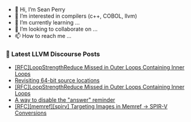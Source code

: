 - 👋 Hi, I’m Sean Perry
- 👀 I’m interested in compilers (c++, COBOL, llvm)
- 🌱 I’m currently learning ...
- 💞️ I’m looking to collaborate on ...
- 📫 How to reach me ...

<!---
s66perry/s66perry is a ✨ special ✨ repository because its `README.md` (this file) appears on your GitHub profile.
You can click the Preview link to take a look at your changes.
--->
### 📕 Latest LLVM Discourse Posts

<!-- DISCOURSE-LLVM:START -->
- [[RFC]LoopStrengthReduce Missed in Outer Loops Containing Inner Loops](https://discourse.llvm.org/t/rfc-loopstrengthreduce-missed-in-outer-loops-containing-inner-loops/87356#post_3)
- [Revisiting 64-bit source locations](https://discourse.llvm.org/t/revisiting-64-bit-source-locations/86556?page=2#post_32)
- [[RFC]LoopStrengthReduce Missed in Outer Loops Containing Inner Loops](https://discourse.llvm.org/t/rfc-loopstrengthreduce-missed-in-outer-loops-containing-inner-loops/87356#post_2)
- [A way to disable the &quot;answer&quot; reminder](https://discourse.llvm.org/t/a-way-to-disable-the-answer-reminder/87364#post_1)
- [[RFC][memref][spirv] Targeting Images in Memref -&gt; SPIR-V Conversions](https://discourse.llvm.org/t/rfc-memref-spirv-targeting-images-in-memref-spir-v-conversions/87138#post_4)
<!-- DISCOURSE-LLVM:END -->
